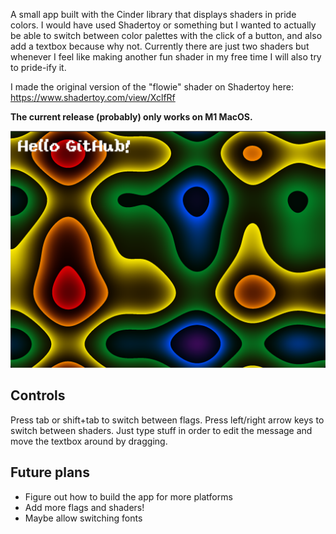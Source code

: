 A small app built with the Cinder library that displays shaders in pride colors. I would have used Shadertoy or something but I wanted to actually be able to switch between color palettes with the click of a button, and also add a textbox because why not. Currently there are just two shaders but whenever I feel like making another fun shader in my free time I will also try to pride-ify it.

I made the original version of the "flowie" shader on Shadertoy here: https://www.shadertoy.com/view/XclfRf 

**The current release (probably) only works on M1 MacOS.**

![Screenshot of the first shader](https://github.com/Lumgol/soho-wall-projection/blob/main/app_screenshot.png?raw=true)

## Controls
Press tab or shift+tab to switch between flags. Press left/right arrow keys to switch between shaders. Just type stuff in order to edit the message and move the textbox around by dragging.

## Future plans
- Figure out how to build the app for more platforms
- Add more flags and shaders!
- Maybe allow switching fonts
